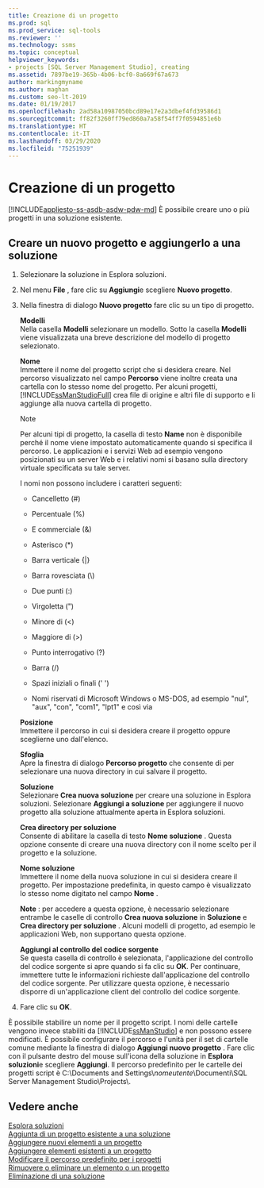 ```yaml
---
title: Creazione di un progetto
ms.prod: sql
ms.prod_service: sql-tools
ms.reviewer: ''
ms.technology: ssms
ms.topic: conceptual
helpviewer_keywords:
- projects [SQL Server Management Studio], creating
ms.assetid: 7897be19-365b-4b06-bcf0-8a669f67a673
author: markingmyname
ms.author: maghan
ms.custom: seo-lt-2019
ms.date: 01/19/2017
ms.openlocfilehash: 2ad58a10987050bcd89e17e2a3dbef4fd39586d1
ms.sourcegitcommit: ff82f3260ff79ed860a7a58f54ff7f0594851e6b
ms.translationtype: HT
ms.contentlocale: it-IT
ms.lasthandoff: 03/29/2020
ms.locfileid: "75251939"
---
```

# <a name="create-a-project"></a>Creazione di un progetto

[!INCLUDE[appliesto-ss-asdb-asdw-pdw-md](../../includes/appliesto-ss-asdb-asdw-pdw-md.md)]
È possibile creare uno o più progetti in una soluzione esistente.  
  
## <a name="create-a-new-project-and-add-it-to-a-solution"></a>Creare un nuovo progetto e aggiungerlo a una soluzione  
  
1.  Selezionare la soluzione in Esplora soluzioni.  
  
2.  Nel menu **File** , fare clic su **Aggiungi**e scegliere **Nuovo progetto**.  
  
3.  Nella finestra di dialogo  **Nuovo progetto** fare clic su un tipo di progetto.  
  
    **Modelli**  
    Nella casella **Modelli** selezionare un modello. Sotto la casella **Modelli** viene visualizzata una breve descrizione del modello di progetto selezionato.  
  
    **Nome**  
    Immettere il nome del progetto script che si desidera creare. Nel percorso visualizzato nel campo **Percorso** viene inoltre creata una cartella con lo stesso nome del progetto. Per alcuni progetti, [!INCLUDE[ssManStudioFull](../../includes/ssmanstudiofull-md.md)] crea file di origine e altri file di supporto e li aggiunge alla nuova cartella di progetto.  
  
    > [!NOTE]  
    > Per alcuni tipi di progetto, la casella di testo **Name** non è disponibile perché il nome viene impostato automaticamente quando si specifica il percorso. Le applicazioni e i servizi Web ad esempio vengono posizionati su un server Web e i relativi nomi si basano sulla directory virtuale specificata su tale server.  
  
    I nomi non possono includere i caratteri seguenti:  
  
    -   Cancelletto (#)  
  
    -   Percentuale (%)  
  
    -   E commerciale (&)  
  
    -   Asterisco (*)  
  
    -   Barra verticale {|}  
  
    -   Barra rovesciata (\\)  
  
    -   Due punti (:)  
  
    -   Virgoletta (")  
  
    -   Minore di (\<)  
  
    -   Maggiore di (>)  
  
    -   Punto interrogativo (?)  
  
    -   Barra (/)  
  
    -   Spazi iniziali o finali (' ')  
  
    -   Nomi riservati di Microsoft Windows o MS-DOS, ad esempio "nul", "aux", "con", "com1", "lpt1" e così via  
  
    **Posizione**  
    Immettere il percorso in cui si desidera creare il progetto oppure sceglierne uno dall'elenco.  
  
    **Sfoglia**  
    Apre la finestra di dialogo **Percorso progetto** che consente di per selezionare una nuova directory in cui salvare il progetto.  
  
    **Soluzione**  
    Selezionare **Crea nuova soluzione** per creare una soluzione in Esplora soluzioni. Selezionare **Aggiungi a soluzione** per aggiungere il nuovo progetto alla soluzione attualmente aperta in Esplora soluzioni.  
  
    **Crea directory per soluzione**  
    Consente di abilitare la casella di testo **Nome soluzione** . Questa opzione consente di creare una nuova directory con il nome scelto per il progetto e la soluzione.  
  
    **Nome soluzione**  
    Immettere il nome della nuova soluzione in cui si desidera creare il progetto. Per impostazione predefinita, in questo campo è visualizzato lo stesso nome digitato nel campo **Nome** .  
  
    **Note** : per accedere a questa opzione, è necessario selezionare entrambe le caselle di controllo **Crea nuova soluzione** in **Soluzione** e **Crea directory per soluzione** . Alcuni modelli di progetto, ad esempio le applicazioni Web, non supportano questa opzione.  
  
    **Aggiungi al controllo del codice sorgente**  
    Se questa casella di controllo è selezionata, l'applicazione del controllo del codice sorgente si apre quando si fa clic su **OK**. Per continuare, immettere tutte le informazioni richieste dall'applicazione del controllo del codice sorgente. Per utilizzare questa opzione, è necessario disporre di un'applicazione client del controllo del codice sorgente.  
  
4.  Fare clic su **OK**.  
  
È possibile stabilire un nome per il progetto script. I nomi delle cartelle vengono invece stabiliti da [!INCLUDE[ssManStudio](../../includes/ssmanstudio-md.md)] e non possono essere modificati. È possibile configurare il percorso e l'unità per il set di cartelle comune mediante la finestra di dialogo **Aggiungi nuovo progetto** . Fare clic con il pulsante destro del mouse sull'icona della soluzione in **Esplora soluzioni**e scegliere **Aggiungi**. Il percorso predefinito per le cartelle dei progetti script è C:\Documents and Settings\\*nomeutente*\Documenti\SQL Server Management Studio\Projects\\.  
  
## <a name="see-also"></a>Vedere anche

[Esplora soluzioni](../../ssms/solution/solution-explorer.md)  
[Aggiunta di un progetto esistente a una soluzione](../../ssms/solution/add-an-existing-project-to-a-solution.md)  
[Aggiungere nuovi elementi a un progetto](../../ssms/solution/add-new-items-to-a-project.md)  
[Aggiungere elementi esistenti a un progetto](../../ssms/solution/add-existing-items-to-a-project.md)  
[Modificare il percorso predefinito per i progetti](../../ssms/solution/change-the-default-location-for-projects.md)  
[Rimuovere o eliminare un elemento o un progetto](../../ssms/solution/remove-or-delete-an-item-or-project.md)  
[Eliminazione di una soluzione](../../ssms/solution/delete-a-solution.md)  